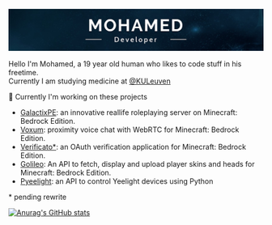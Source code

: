 ![Banner](https://github.com/Mohagames205/Mohagames205/blob/master/channels4_banner.jpg)

Hello I'm Mohamed, a 19 year old human who likes to code stuff in his freetime.<br>
Currently I am studying medicine at [@KULeuven](https://www.kuleuven.be/english/)

🔭 Currently I'm working on these projects
- [GalactixPE](https://github.com/GalactixPE/): an innovative reallife roleplaying server on Minecraft: Bedrock Edition.
- [Voxum](https://github.com/Mohagames205/voxum-client): proximity voice chat with WebRTC for Minecraft: Bedrock Edition.
- [Verificato*](https://github.com/Mohagames205/verificato): an OAuth verification application for Minecraft: Bedrock Edition.
- [Golileo](https://github.com/Mohagames205/Golileo): An API to fetch, display and upload player skins and heads for Minecraft: Bedrock Edition.
- [Pyeelight](https://github.com/Mohagames205/pyeelight-api): an API to control Yeelight devices using Python

\* pending rewrite

[![Anurag's GitHub stats](https://github-readme-stats.vercel.app/api?username=Mohagames205)](https://github.com/anuraghazra/github-readme-stats)

<!--
**Mohagames205/Mohagames205** is a ✨ _special_ ✨ repository because its `README.md` (this file) appears on your GitHub profile.

Here are some ideas to get you started:

- 🔭 I’m currently working on ...
- 🌱 I’m currently learning ...
- 👯 I’m looking to collaborate on ...
- 🤔 I’m looking for help with ...
- 💬 Ask me about ...
- 📫 How to reach me: ...
- 😄 Pronouns: ...
- ⚡ Fun fact: ...
-->
